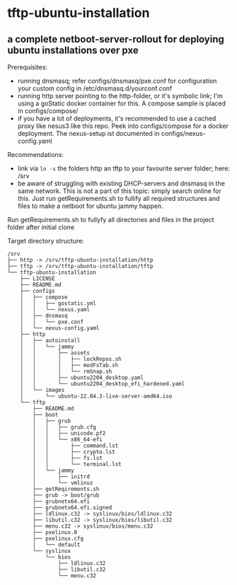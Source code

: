 # tftp-ubuntu-installation

## a complete netboot-server-rollout for deploying ubuntu installations over pxe

Prerequisites:
- running dnsmasq; refer configs/dnsmasq/pxe.conf for configuration your custom config in /etc/dnsmasq.d/yourconf.conf
- running http server pointing to the http-folder, or it's symbolic link; I'm using a goStatic docker container for this. A compose sample is placed in configs/compose/
- if you have a lot of deployments, it's recommended to use a cached proxy like nesus3 like this repo. Peek into configs/compose for a docker deployment. The nexus-setup ist documented in  configs/nexus-config.yaml

Recommendations:
- link via `ln -s` the folders http an tftp to your favourite server folder; here: /srv
- be aware of struggling with existing DHCP-servers and dnsmasq in the same network. This is not a part of this topic: simply search online for this. 
Just run getRequirements.sh to fullify all required structures and files to make a netboot for ubuntu jammy happen.

Run getRequirements.sh to fullyfy all directories and files in the project folder after initial clone

Target directory structure: 

```
/srv
├── http -> /srv/tftp-ubuntu-installation/http
├── tftp -> /srv/tftp-ubuntu-installation/tftp
└── tftp-ubuntu-installation
    ├── LICENSE
    ├── README.md
    ├── configs
    │   ├── compose
    │   │   ├── gostatic.yml
    │   │   └── nexus.yaml
    │   ├── dnsmasq
    │   │   └── pxe.conf
    │   └── nexus-config.yaml
    ├── http
    │   ├── autoinstall
    │   │   └── jammy
    │   │       ├── assets
    │   │       │   ├── lockRepos.sh
    │   │       │   ├── modFsTab.sh
    │   │       │   └── rmSnap.sh
    │   │       ├── ubuntu2204_desktop.yaml
    │   │       └── ubuntu2204_desktop_efi_hardened.yaml
    │   └── images
    │       └── ubuntu-22.04.3-live-server-amd64.iso
    └── tftp
        ├── README.md
        ├── boot
        │   ├── grub
        │   │   ├── grub.cfg
        │   │   ├── unicode.pf2
        │   │   └── x86_64-efi
        │   │       ├── command.lst
        │   │       ├── crypto.lst
        │   │       ├── fs.lst
        │   │       └── terminal.lst
        │   └── jammy
        │       ├── initrd
        │       └── vmlinuz
        ├── getReqirements.sh
        ├── grub -> boot/grub
        ├── grubnetx64.efi
        ├── grubnetx64.efi.signed
        ├── ldlinux.c32 -> syslinux/bios/ldlinux.c32
        ├── libutil.c32 -> syslinux/bios/libutil.c32
        ├── menu.c32 -> syslinux/bios/menu.c32
        ├── pxelinux.0
        ├── pxelinux.cfg
        │   └── default
        └── syslinux
            └── bios
                ├── ldlinux.c32
                ├── libutil.c32
                └── menu.c32

```
